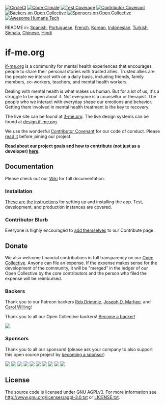 [![CircleCI](https://circleci.com/gh/ifmeorg/ifme/tree/main.svg?style=svg)](https://circleci.com/gh/ifmeorg/ifme/tree/main)
[![Code Climate](https://codeclimate.com/github/ifmeorg/ifme/badges/gpa.svg)](https://codeclimate.com/github/ifmeorg/ifme)
[![Test Coverage](https://api.codeclimate.com/v1/badges/f9444a4d4116720518fe/test_coverage)](https://codeclimate.com/github/ifmeorg/ifme/test_coverage)
[![Contributor Covenant](https://img.shields.io/badge/Contributor%20Covenant-v2.1%20adopted-ff69b4.svg)](code_of_conduct.md)
[![Backers on Open Collective](https://opencollective.com/ifme/backers/badge.svg)](#backers)
[![Sponsors on Open Collective](https://opencollective.com/ifme/sponsors/badge.svg)](#sponsors)
[![Awesome Humane Tech](https://raw.githubusercontent.com/humanetech-community/awesome-humane-tech/main/humane-tech-badge.svg?sanitize=true)](https://github.com/humanetech-community/awesome-humane-tech)  

  
README in: [Spanish](https://github.com/ifmeorg/ifme/blob/main/README-ES.md), [Portuguese](https://github.com/ifmeorg/ifme/blob/main/README-PT.md), [French](https://github.com/ifmeorg/ifme/blob/main/README-FR.md), [Korean](https://github.com/ifmeorg/ifme/blob/main/README-KO.md), [Indonesian](https://github.com/ifmeorg/ifme/blob/main/README-ID.md), [Turkish](https://github.com/ifmeorg/ifme/blob/main/README-TR.md), [Sinhala](https://github.com/ifmeorg/ifme/blob/main/README-LK.md), [Chinese](https://github.com/ifmeorg/ifme/blob/main/README-CN.md), 
[Hindi](https://github.com/ifmeorg/ifme/blob/main/README-HI.md)  

# if-me.org  
[if-me.org](https://www.if-me.org/) is a community for mental health experiences
that encourages people to share their personal stories with trusted allies.
Trusted allies are the people we interact with on a daily basis, including
friends, family members, co-workers, teachers, and mental health workers.

Dealing with mental health is what makes us human. But for a lot of us, it's a
struggle to be open about it. Not everyone is a counsellor or therapist. The
people who we interact with everyday shape our emotions and behavior. Getting
them involved in mental health treatment is the key to recovery.

The live site can be found at [if-me.org](https://www.if-me.org/). The live design systems can be found at [design.if-me.org](http://design.if-me.org/).

We use the wonderful [Contributor Covenant](http://contributor-covenant.org) for
our code of conduct. Please
[read it](https://github.com/ifmeorg/ifme/blob/main/code_of_conduct.md)
before joining our project.

**Read about our project goals and how to contribute (not just as a developer) [here](https://github.com/ifmeorg/ifme/blob/main/CONTRIBUTING.md).**

## Documentation

Please check out our [Wiki](https://github.com/ifmeorg/ifme/wiki) for full documentation.

### Installation

[These are the instructions](https://github.com/ifmeorg/ifme/wiki/Installation) for setting up and installing the app. Test, development, and production instances are covered.

### Contributor Blurb

Everyone is highly encouraged to [add themselves](https://github.com/ifmeorg/ifme/wiki/Contributor-Blurb) to our Contribute page.

## Donate

We also welcome financial contributions in full transparency on our
[Open Collective](https://opencollective.com/ifme).
Anyone can file an expense. If the expense makes sense for the development of
the community, it will be "merged" in the ledger of our Open Collective by the
core contributors and the person who filed the expense will be reimbursed.

### Backers

Thank you to our Patreon backers [Rob Drimmie](https://www.patreon.com/user?u=3251857),
[Joseph D. Marhee](https://www.patreon.com/user?u=2899171), and
[Carol Willing](https://www.patreon.com/user?u=202458)!

Thank you to all our Open Collective backers!
[Become a backer!](https://opencollective.com/ifme#backer)

<a href="https://opencollective.com/ifme#backers" target="_blank"><img src="https://opencollective.com/ifme/backers.svg?width=890"></a>

### Sponsors
 
Thank you to all our sponsors! (please ask your company to also support this
open source project by [becoming a sponsor](https://opencollective.com/ifme#sponsor))

<section role="presentation">
  <a href="https://opencollective.com/ifme/sponsor/0/website" target="_blank"><img src="https://opencollective.com/ifme/sponsor/0/avatar.svg"></a>
  <a href="https://opencollective.com/ifme/sponsor/1/website" target="_blank"><img src="https://opencollective.com/ifme/sponsor/1/avatar.svg"></a>
  <a href="https://opencollective.com/ifme/sponsor/2/website" target="_blank"><img src="https://opencollective.com/ifme/sponsor/2/avatar.svg"></a>
  <a href="https://opencollective.com/ifme/sponsor/3/website" target="_blank"><img src="https://opencollective.com/ifme/sponsor/3/avatar.svg"></a>
  <a href="https://opencollective.com/ifme/sponsor/4/website" target="_blank"><img src="https://opencollective.com/ifme/sponsor/4/avatar.svg"></a>
  <a href="https://opencollective.com/ifme/sponsor/5/website" target="_blank"><img src="https://opencollective.com/ifme/sponsor/5/avatar.svg"></a>
  <a href="https://opencollective.com/ifme/sponsor/6/website" target="_blank"><img src="https://opencollective.com/ifme/sponsor/6/avatar.svg"></a>
  <a href="https://opencollective.com/ifme/sponsor/7/website" target="_blank"><img src="https://opencollective.com/ifme/sponsor/7/avatar.svg"></a>
  <a href="https://opencollective.com/ifme/sponsor/8/website" target="_blank"><img src="https://opencollective.com/ifme/sponsor/8/avatar.svg"></a>
  <a href="https://opencollective.com/ifme/sponsor/9/website" target="_blank"><img src="https://opencollective.com/ifme/sponsor/9/avatar.svg"></a>
</section>

## License

The source code is licensed under GNU AGPLv3. For more information see
http://www.gnu.org/licenses/agpl-3.0.txt or 
[LICENSE.txt](https://github.com/ifmeorg/ifme/blob/main/LICENSE.txt).

